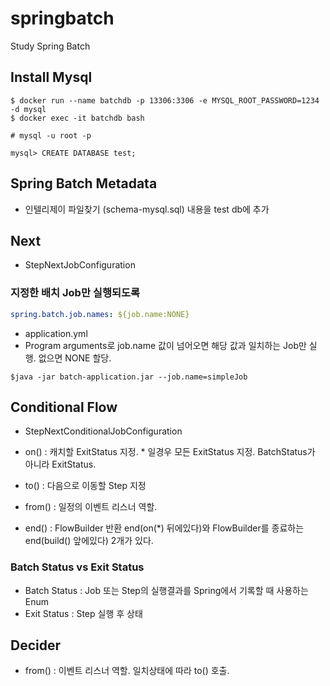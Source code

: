 # springbatch
Study Spring Batch

## Install Mysql
```shell script
$ docker run --name batchdb -p 13306:3306 -e MYSQL_ROOT_PASSWORD=1234 -d mysql
$ docker exec -it batchdb bash

# mysql -u root -p

mysql> CREATE DATABASE test;
```

## Spring Batch Metadata
- 인텔리제이 파일찾기 (schema-mysql.sql) 내용을 test db에 추가

## Next
- StepNextJobConfiguration

### 지정한 배치 Job만 실행되도록
```yaml
spring.batch.job.names: ${job.name:NONE}
```
- application.yml
- Program arguments로 job.name 값이 넘어오면 해당 값과 일치하는 Job만 실행. 없으면 NONE 할당.

```shell script
$java -jar batch-application.jar --job.name=simpleJob
```

## Conditional Flow
- StepNextConditionalJobConfiguration

- on() : 캐치할 ExitStatus 지정. * 일경우 모든 ExitStatus 지정. BatchStatus가 아니라 ExitStatus.
- to() : 다음으로 이동할 Step 지정
- from() : 일정의 이벤트 리스너 역할.
- end() : FlowBuilder 반환 end(on(*) 뒤에있다)와 FlowBuilder를 종료하는 end(build() 앞에있다) 2개가 있다.

### Batch Status vs Exit Status
- Batch Status : Job 또는 Step의 실행결과를 Spring에서 기록할 때 사용하는 Enum
- Exit Status : Step 실행 후 상태

## Decider
- from() : 이벤트 리스너 역할. 일치상태에 따라 to() 호출.